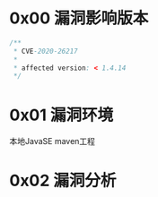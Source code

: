 # 0x00 漏洞影响版本

```java
/**
 * CVE-2020-26217
 *
 * affected version: < 1.4.14
 */
```

# 0x01 漏洞环境

本地JavaSE maven工程

# 0x02 漏洞分析

